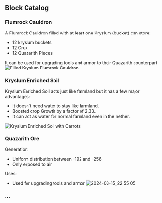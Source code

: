 ## Block Catalog

### Flumrock Cauldron
  A Flumrock Cauldron filled with at least one Kryslum (bucket) can store:
  - 12 kryslum buckets
  - 12 Crux
  - 12 Quazarith Pieces

  It can be used for upgrading tools and armor to their Quazarith counterpart
  ![Filled Kryslum Flumrock Cauldron](https://github.com/warior456/Sculk-Depths/assets/66562258/b050d4aa-9d00-45a2-a24a-5a8c2667cfbf)


### Kryslum Enriched Soil
  Kryslum Enriched Soil acts just like farmland but it has a few major advantages:
  - It doesn't need water to stay like farmland.
  - Boosted crop Growth by a factor of 2,33..
  - It can act as water for normal farmland even in the nether.

![Kryslum Enriched Soil with Carrots](https://github.com/warior456/Sculk-Depths/assets/66562258/a3b535b6-8d0e-464c-9609-f3547b77a58f)

### Quazarith Ore
Generation:
 - Uniform distribution between -192 and -256
 - Only exposed to air

Uses:
 - Used for upgrading tools and armor
![2024-03-15_22 55 05](https://github.com/warior456/Sculk-Depths/assets/66562258/47d856aa-8f47-419d-a410-36d6bda97df7)


### ...
